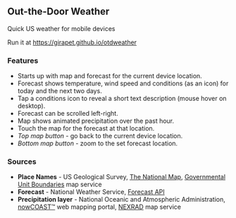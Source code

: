 ## Out-the-Door Weather
Quick US weather for mobile devices

Run it at https://girapet.github.io/otdweather

### Features
* Starts up with map and forecast for the current device location.
* Forecast shows temperature, wind speed and conditions (as an icon) for today and the next two days.
* Tap a conditions icon to reveal a short text description (mouse hover on desktop).
* Forecast can be scrolled left-right.
* Map shows animated precipitation over the past hour.
* Touch the map for the forecast at that location.
* _Top map button_ - go back to the current device location.
* _Bottom map button_ - zoom to the set forecast location.

### Sources
* __Place Names__ - US Geological Survey, [The National Map](https://nationalmap.gov/small_scale/), [Governmental Unit Boundaries](https://services.nationalmap.gov/arcgis/rest/services/WFS/govunits/MapServer) map service
* __Forecast__ - National Weather Service, [Forecast API](https://forecast-v3.weather.gov/documentation)
* __Precipitation layer__ - National Oceanic and Atmospheric Administration, [nowCOAST™](https://nowcoast.noaa.gov/) web mapping portal, [NEXRAD](https://nowcoast.noaa.gov/arcgis/rest/services/nowcoast/radar_meteo_imagery_nexrad_time/MapServer) map service
